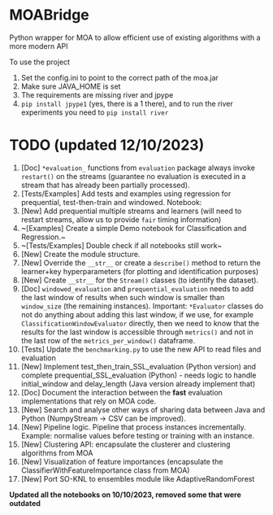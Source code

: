 # MOABridge
Python wrapper for MOA to allow efficient use of existing algorithms with a more modern API

To use the project
1. Set the config.ini to point to the correct path of the moa.jar
2. Make sure JAVA_HOME is set
3. The requirements are missing river and jpype
4. ```pip install jpype1``` (yes, there is a 1 there), and to run the river experiments you need to ```pip install river```


# TODO (updated 12/10/2023)


1. [Doc] ```*evaluation_``` functions from ```evaluation``` package always invoke ```restart()``` on the streams (guarantee no evaluation is executed in a stream that has already been partially processed). 
2. [Tests/Examples] Add tests and examples using regression for prequential, test-then-train and windowed. Notebook: 
3. [New] Add prequential multiple streams and learners (will need to restart streams, allow us to provide `fair` timing information)
4. ~[Examples] Create a simple Demo notebook for Classification and Regression.~
5. ~[Tests/Examples] Double check if all notebooks still work~
6. [New] Create the module structure.  
7. [New] Override the ```__str__``` or create a ```describe()``` method to return the learner+key hyperparameters (for plotting and identification purposes)
8. [New] Create ```__str__``` for the ```Stream()``` classes (to identify the dataset). 
9. [Doc] ```windowed_evaluation``` and ```prequential_evaluation``` needs to add the last window of results when such window is smaller than ```window_size``` (the remaining instances). Important: ```*Evaluator``` classes do not do anything about adding this last window, if we use, for example ```ClassificationWindowEvaluator``` directly, then we need to know that the results for the last window is accessible through ```metrics()``` and not in the last row of the ```metrics_per_window()``` dataframe. 
10. [Tests] Update the ```benchmarking.py``` to use the new API to read files and evaluation
11. [New] Implement test_then_train_SSL_evaluation (Python version) and complete prequential_SSL_evaluation (Python) - needs logic to handle initial_window and delay_length (Java version already implement that)
12. [Doc] Document the interaction between the **fast** evaluation implementations that rely on MOA code. 
13. [New] Search and analyse other ways of sharing data between Java and Python (NumpyStream -> CSV can be improved). 
14. [New] Pipeline logic. Pipeline that process instances incrementally. Example: normalise values before testing or training with an instance. 
15. [New] Clustering API: encapsulate the clusterer and clustering algorithms from MOA
16. [New] Visualization of feature importances (encapsulate the ClassifierWithFeatureImportance class from MOA)
17. [New] Port SO-KNL to ensembles module like AdaptiveRandomForest


**Updated all the notebooks on 10/10/2023, removed some that were outdated**